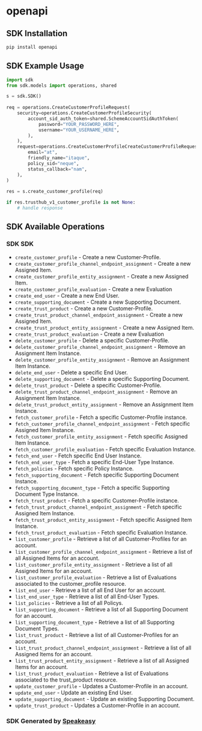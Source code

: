 # openapi

<!-- Start SDK Installation -->
## SDK Installation

```bash
pip install openapi
```
<!-- End SDK Installation -->

## SDK Example Usage
<!-- Start SDK Example Usage -->
```python
import sdk
from sdk.models import operations, shared

s = sdk.SDK()
    
req = operations.CreateCustomerProfileRequest(
    security=operations.CreateCustomerProfileSecurity(
        account_sid_auth_token=shared.SchemeAccountSidAuthToken(
            password="YOUR_PASSWORD_HERE",
            username="YOUR_USERNAME_HERE",
        ),
    ),
    request=operations.CreateCustomerProfileCreateCustomerProfileRequest(
        email="at",
        friendly_name="itaque",
        policy_sid="neque",
        status_callback="nam",
    ),
)
    
res = s.create_customer_profile(req)

if res.trusthub_v1_customer_profile is not None:
    # handle response
```
<!-- End SDK Example Usage -->

<!-- Start SDK Available Operations -->
## SDK Available Operations

### SDK SDK

* `create_customer_profile` - Create a new Customer-Profile.
* `create_customer_profile_channel_endpoint_assignment` - Create a new Assigned Item.
* `create_customer_profile_entity_assignment` - Create a new Assigned Item.
* `create_customer_profile_evaluation` - Create a new Evaluation
* `create_end_user` - Create a new End User.
* `create_supporting_document` - Create a new Supporting Document.
* `create_trust_product` - Create a new Customer-Profile.
* `create_trust_product_channel_endpoint_assignment` - Create a new Assigned Item.
* `create_trust_product_entity_assignment` - Create a new Assigned Item.
* `create_trust_product_evaluation` - Create a new Evaluation
* `delete_customer_profile` - Delete a specific Customer-Profile.
* `delete_customer_profile_channel_endpoint_assignment` - Remove an Assignment Item Instance.
* `delete_customer_profile_entity_assignment` - Remove an Assignment Item Instance.
* `delete_end_user` - Delete a specific End User.
* `delete_supporting_document` - Delete a specific Supporting Document.
* `delete_trust_product` - Delete a specific Customer-Profile.
* `delete_trust_product_channel_endpoint_assignment` - Remove an Assignment Item Instance.
* `delete_trust_product_entity_assignment` - Remove an Assignment Item Instance.
* `fetch_customer_profile` - Fetch a specific Customer-Profile instance.
* `fetch_customer_profile_channel_endpoint_assignment` - Fetch specific Assigned Item Instance.
* `fetch_customer_profile_entity_assignment` - Fetch specific Assigned Item Instance.
* `fetch_customer_profile_evaluation` - Fetch specific Evaluation Instance.
* `fetch_end_user` - Fetch specific End User Instance.
* `fetch_end_user_type` - Fetch a specific End-User Type Instance.
* `fetch_policies` - Fetch specific Policy Instance.
* `fetch_supporting_document` - Fetch specific Supporting Document Instance.
* `fetch_supporting_document_type` - Fetch a specific Supporting Document Type Instance.
* `fetch_trust_product` - Fetch a specific Customer-Profile instance.
* `fetch_trust_product_channel_endpoint_assignment` - Fetch specific Assigned Item Instance.
* `fetch_trust_product_entity_assignment` - Fetch specific Assigned Item Instance.
* `fetch_trust_product_evaluation` - Fetch specific Evaluation Instance.
* `list_customer_profile` - Retrieve a list of all Customer-Profiles for an account.
* `list_customer_profile_channel_endpoint_assignment` - Retrieve a list of all Assigned Items for an account.
* `list_customer_profile_entity_assignment` - Retrieve a list of all Assigned Items for an account.
* `list_customer_profile_evaluation` - Retrieve a list of Evaluations associated to the customer_profile resource.
* `list_end_user` - Retrieve a list of all End User for an account.
* `list_end_user_type` - Retrieve a list of all End-User Types.
* `list_policies` - Retrieve a list of all Policys.
* `list_supporting_document` - Retrieve a list of all Supporting Document for an account.
* `list_supporting_document_type` - Retrieve a list of all Supporting Document Types.
* `list_trust_product` - Retrieve a list of all Customer-Profiles for an account.
* `list_trust_product_channel_endpoint_assignment` - Retrieve a list of all Assigned Items for an account.
* `list_trust_product_entity_assignment` - Retrieve a list of all Assigned Items for an account.
* `list_trust_product_evaluation` - Retrieve a list of Evaluations associated to the trust_product resource.
* `update_customer_profile` - Updates a Customer-Profile in an account.
* `update_end_user` - Update an existing End User.
* `update_supporting_document` - Update an existing Supporting Document.
* `update_trust_product` - Updates a Customer-Profile in an account.

<!-- End SDK Available Operations -->

### SDK Generated by [Speakeasy](https://docs.speakeasyapi.dev/docs/using-speakeasy/client-sdks)
